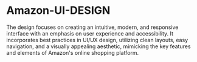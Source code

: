 # Amazon-UI-DESIGN
The design focuses on creating an intuitive, modern, and responsive interface with an emphasis on user experience and accessibility. It incorporates best practices in UI/UX design, utilizing clean layouts, easy navigation, and a visually appealing aesthetic, mimicking the key features and elements of Amazon's online shopping platform.
